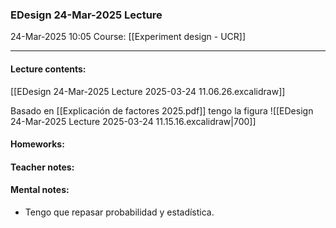 ### EDesign 24-Mar-2025 Lecture

24-Mar-2025 10:05
Course: [[Experiment design - UCR]]
___
#### **Lecture contents:**
[[EDesign 24-Mar-2025 Lecture 2025-03-24 11.06.26.excalidraw]]

Basado en [[Explicación de factores 2025.pdf]] tengo la figura
![[EDesign 24-Mar-2025 Lecture 2025-03-24 11.15.16.excalidraw|700]]

#### **Homeworks:**

#### **Teacher notes:**

#### **Mental notes:**
- Tengo que repasar probabilidad y estadística.
